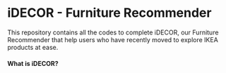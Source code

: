 # iDECOR - Furniture Recommender

<p>This repository contains all the codes to complete iDECOR, our Furniture Recommender that help users who have recently moved to explore IKEA products at ease.</p>

#### What is iDECOR?
